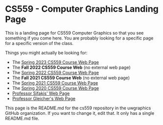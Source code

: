 # CS559 - Computer Graphics Landing Page

This is a landing page for CS559 Computer Graphics so that you see something if you come here. You are probably looking for a specific page for a specific version of the class.

Things you might actually be looking for:
+ The [Spring 2023 CS559 Course Web Page](https://pages.graphics.cs.wisc.edu/559-sp22/)
+ The **Fall 2022 CS559 Course Web** (no external web page)
+ The [Spring 2022 CS559 Course Web Page](https://pages.graphics.cs.wisc.edu/559-sp22/)
+ The **Fall 2021 CS559 Course Web** (no external web page)
+ The [Spring 2021 CS559 Course Web Page](https://pages.graphics.cs.wisc.edu/559-sp21/)
+ The [Spring 2020 CS559 Course Web Page](https://pages.graphics.cs.wisc.edu/559-sp21/)
+  [Professor Sifakis' Web Page](https://pages.cs.wisc.edu/~sifakis/)
+  [Professor Gleicher's Web Page](https://gleicher.sites.cs.wisc.edu/)

This page is the README.md for the cs559 repository in the uwgraphics GitHub organization. If you want to change it, edit that. It only has a single README.md file.



